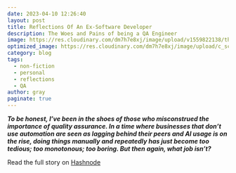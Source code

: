 ```yaml
---
date: 2023-04-10 12:26:40
layout: post
title: Reflections Of An Ex-Software Developer
description: The Woes and Pains of being a QA Engineer
image: https://res.cloudinary.com/dm7h7e8xj/image/upload/v1559822138/theme9_v273a9.jpg
optimized_image: https://res.cloudinary.com/dm7h7e8xj/image/upload/c_scale,w_380/v1559822138/theme9_v273a9.jpg
category: blog
tags:
  - non-fiction
  - personal
  - reflections
  - QA
author: gray
paginate: true
---
```


***To be honest, I’ve been in the shoes of those who misconstrued the importance of quality assurance. In a time where businesses that don’t use automation are seen as lagging behind their peers and AI usage is on the rise, doing things manually and repeatedly has just become too tedious; too monotonous; too boring. But then again, what job isn’t?***


Read the full story on <a href="https://digracesion.hashnode.dev/reflections-of-an-ex-software-developer">Hashnode</a>